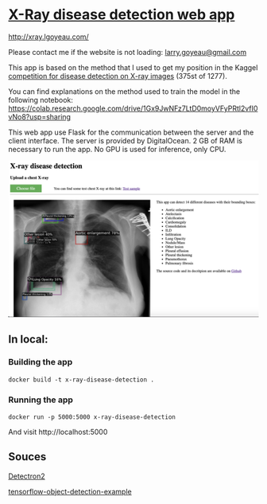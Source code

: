 # [X-Ray disease detection web app](http://xray.lgoyeau.com/)

http://xray.lgoyeau.com/ 

Please contact me if the website is not loading: larry.goyeau@gmail.com

This app is based on the method that I used to get my position in the Kaggel [competition for disease detection on X-ray images](https://www.kaggle.com/c/vinbigdata-chest-xray-abnormalities-detection/leaderboard) (375st of 1277).

You can find explanations on the method used to train the model in the following notebook:
https://colab.research.google.com/drive/1Gx9JwNFz7LtD0moyVFyPRtl2vfI0vNo8?usp=sharing

This web app use Flask for the communication between the server and the client interface. The server is provided by DigitalOcean. 2 GB of RAM is necessary to run the app. No GPU is used for inference, only CPU.

![alt text](https://github.com/larrygoyeau/X-Ray-disease-detection/blob/master/WebApp.png)

## In local:
### Building the app

```
docker build -t x-ray-disease-detection .
```

### Running the app

```
docker run -p 5000:5000 x-ray-disease-detection
```
And visit http://localhost:5000

## Souces

[Detectron2](https://github.com/facebookresearch/detectron2)

[tensorflow-object-detection-example](https://github.com/GoogleCloudPlatform/tensorflow-object-detection-example)